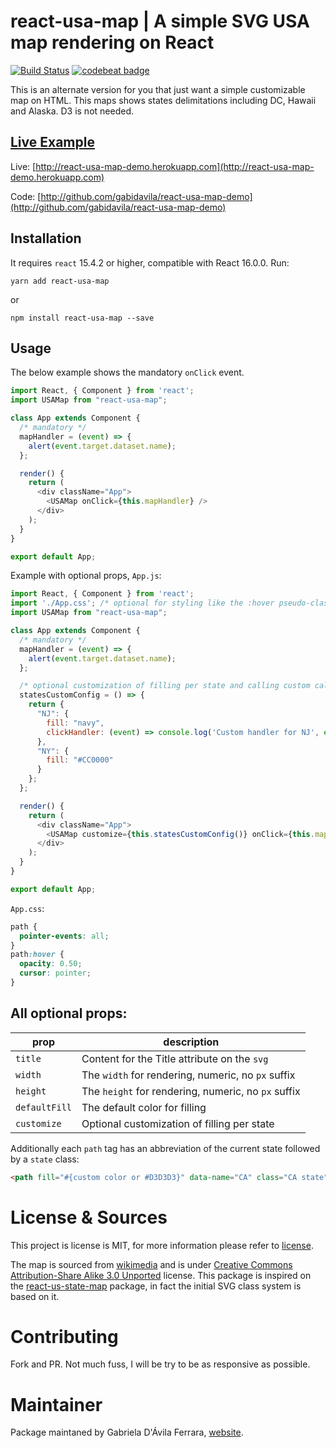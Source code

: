 # react-usa-map | A simple SVG USA map rendering on React

[![Build Status](https://travis-ci.org/gabidavila/react-usa-map.svg?branch=master)](https://travis-ci.org/gabidavila/react-usa-map) [![codebeat badge](https://codebeat.co/badges/edd62a75-c313-47c7-b239-d1d1848d3621)](https://codebeat.co/projects/github-com-gabidavila-react-usa-map-master)

This is an alternate version for you that just want a simple customizable map on HTML. This maps shows states delimitations including DC, Hawaii and Alaska. D3 is not needed.

## [Live Example](http://react-usa-map-demo.herokuapp.com)
Live: [http://react-usa-map-demo.herokuapp.com](http://react-usa-map-demo.herokuapp.com)

Code: [http://github.com/gabidavila/react-usa-map-demo](http://github.com/gabidavila/react-usa-map-demo)

## Installation

It requires `react` 15.4.2 or higher, compatible with React 16.0.0. Run:

`yarn add react-usa-map`

or

`npm install react-usa-map --save`

## Usage

The below example shows the mandatory `onClick` event.

```javascript
import React, { Component } from 'react';
import USAMap from "react-usa-map";

class App extends Component {
  /* mandatory */
  mapHandler = (event) => {
    alert(event.target.dataset.name);
  };

  render() {
    return (
      <div className="App">
        <USAMap onClick={this.mapHandler} />
      </div>
    );
  }
}

export default App;
```

Example with optional props, `App.js`:

```javascript
import React, { Component } from 'react';
import './App.css'; /* optional for styling like the :hover pseudo-class */
import USAMap from "react-usa-map";

class App extends Component {
  /* mandatory */
  mapHandler = (event) => {
    alert(event.target.dataset.name);
  };

  /* optional customization of filling per state and calling custom callbacks per state */
  statesCustomConfig = () => {
    return {
      "NJ": {
        fill: "navy",
        clickHandler: (event) => console.log('Custom handler for NJ', event.target.dataset)
      },
      "NY": {
        fill: "#CC0000"
      }
    };
  };

  render() {
    return (
      <div className="App">
        <USAMap customize={this.statesCustomConfig()} onClick={this.mapHandler} />
      </div>
    );
  }
}

export default App;
```

`App.css`:

```css
path {
  pointer-events: all;
}
path:hover {
  opacity: 0.50;
  cursor: pointer;
}
```

## All optional props:

|prop|description|
|----|-----------|
|`title`| Content for the Title attribute on the `svg`|
|`width`| The `width` for rendering, numeric, no `px` suffix|
|`height`| The `height` for rendering, numeric, no `px` suffix|
|`defaultFill`| The default color for filling|
|`customize`| Optional customization of filling per state |

Additionally each `path` tag has an abbreviation of the current state followed by a `state` class:

```html
<path fill="#{custom color or #D3D3D3}" data-name="CA" class="CA state" d="...{polygon dimensions here}..."></path>
```

# License & Sources

This project is license is MIT, for more information please refer to [license](LICENSE.md).

The map is sourced from [wikimedia](https://commons.wikimedia.org/wiki/File:Blank_US_Map_(states_only).svg) and is under [Creative Commons Attribution-Share Alike 3.0 Unported](https://spdx.org/licenses/CC-BY-SA-3.0.html) license. This package is inspired on the [react-us-state-map](https://wwcw.npmjs.com/package/react-us-state-map) package, in fact the initial SVG class system is based on it.

# Contributing

Fork and PR. Not much fuss, I will be try to be as responsive as possible.

# Maintainer

Package maintaned by Gabriela D'Ávila Ferrara, [website](http://gabriela.io).
